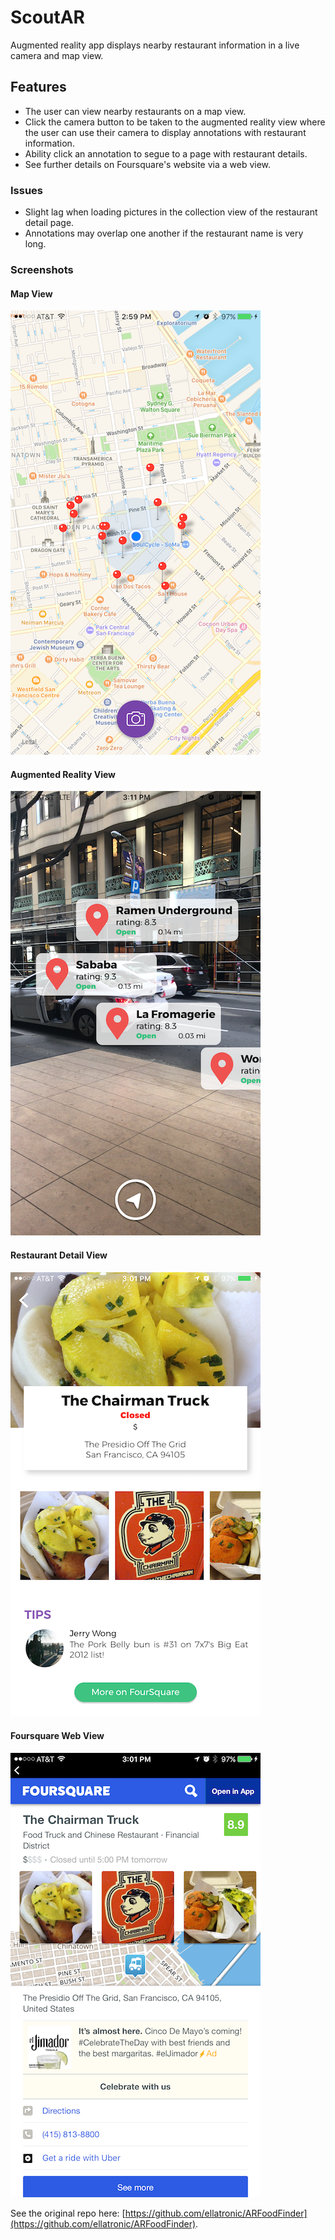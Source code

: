 # ScoutAR
Augmented reality app displays nearby restaurant information in a live camera and map view.

## Features
* The user can view nearby restaurants on a map view.
* Click the camera button to be taken to the augmented reality view where the user can use their camera to display annotations with restaurant information.
* Ability click an annotation to segue to a page with restaurant details.
* See further details on Foursquare's website via a web view.

### Issues
* Slight lag when loading pictures in the collection view of the restaurant detail page.
* Annotations may overlap one another if the restaurant name is very long.

### Screenshots
#### Map View

![Map View](ReadMeImages/MapView.png)

#### Augmented Reality View

![Augmented Reality View](ReadMeImages/CameraView.png)

#### Restaurant Detail View

![Restaurant Detail View](ReadMeImages/DetailView.png)

#### Foursquare Web View

![Foursquare Web View](ReadMeImages/FourSquare.png)

See the original repo here: [https://github.com/ellatronic/ARFoodFinder](https://github.com/ellatronic/ARFoodFinder).
